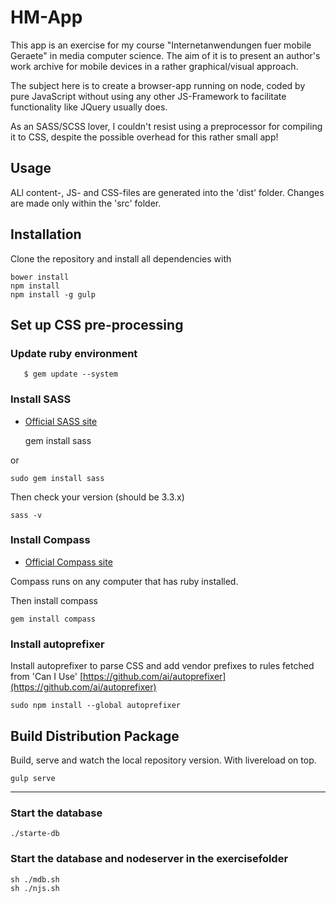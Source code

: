# HM-AppThis app is an exercise for my course "Internetanwendungen fuer mobile Geraete" in media computer science.The aim of it is to present an author's work archive for mobile devices in a rather graphical/visual approach.The subject here is to create a browser-app running on node, coded by pure JavaScript without using any otherJS-Framework to facilitate functionality like JQuery usually does.As an SASS/SCSS lover, I couldn't resist using a preprocessor for compiling it to CSS, despite the possible overheadfor this rather small app!## UsageALl content-, JS- and CSS-files are generated into the 'dist' folder.Changes are made only within the 'src' folder.## InstallationClone the repository and install all dependencies with    bower install    npm install    npm install -g gulp## Set up CSS pre-processing### Update ruby environment       $ gem update --system### Install SASS* [Official SASS site](http://sass-lang.com/install)    gem install sassor    sudo gem install sassThen check your version (should be 3.3.x)    sass -v### Install Compass* [Official Compass site](http://compass-style.org/install/)Compass runs on any computer that has ruby installed.Then install compass    gem install compass### Install autoprefixerInstall autoprefixer to parse CSS and add vendor prefixes to rules fetched from 'Can I Use'[https://github.com/ai/autoprefixer](https://github.com/ai/autoprefixer)    sudo npm install --global autoprefixer## Build Distribution PackageBuild, serve and watch the local repository version.With livereload on top.    gulp serve---### Start the database	./starte-db### Start the database and nodeserver in the exercisefolder	sh ./mdb.sh	sh ./njs.sh
